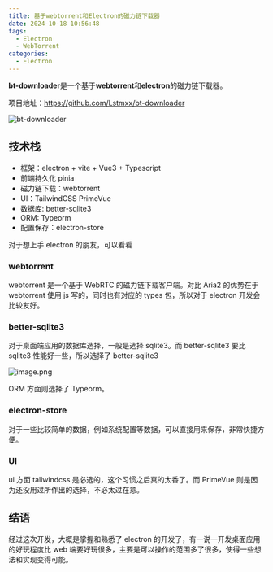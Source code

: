 ```yaml
---
title: 基于webtorrent和Electron的磁力链下载器
date: 2024-10-18 10:56:48
tags:
  - Electron
  - WebTorrent
categories:
  - Electron
---
```


**bt-downloader**是一个基于**webtorrent**和**electron**的磁力链下载器。

项目地址：<https://github.com/Lstmxx/bt-downloader>

![bt-downloader](https://p0-xtjj-private.juejin.cn/tos-cn-i-73owjymdk6/985191f134e147cb973f7983d7aca489~tplv-73owjymdk6-jj-mark-v1:0:0:0:0:5o6Y6YeR5oqA5pyv56S-5Yy6IEAgTHN0bXh4:q75.awebp?policy=eyJ2bSI6MywidWlkIjoiMTU3NDE1NjM4MzgyNTIyOSJ9&rk3s=f64ab15b&x-orig-authkey=f32326d3454f2ac7e96d3d06cdbb035152127018&x-orig-expires=1729825025&x-orig-sign=8r4OYl0iN7opYc4gzzrJw2Df6XU%3D)

## 技术栈

- 框架：electron + vite + Vue3 + Typescript
- 前端持久化 pinia
- 磁力链下载：webtorrent
- UI：TailwindCSS PrimeVue
- 数据库: better-sqlite3
- ORM: Typeorm
- 配置保存：electron-store

对于想上手 electron 的朋友，可以看看

### webtorrent

webtorrent 是一个基于 WebRTC 的磁力链下载客户端。对比 Aria2 的优势在于 webtorrent 使用 js 写的，同时也有对应的 types 包，所以对于 electron 开发会比较友好。

### better-sqlite3

对于桌面端应用的数据库选择，一般是选择 sqlite3。而 better-sqlite3 要比 sqlite3 性能好一些，所以选择了 better-sqlite3

![image.png](https://p0-xtjj-private.juejin.cn/tos-cn-i-73owjymdk6/d395897663ef402598dea133a9e13af3~tplv-73owjymdk6-jj-mark-v1:0:0:0:0:5o6Y6YeR5oqA5pyv56S-5Yy6IEAgTHN0bXh4:q75.awebp?policy=eyJ2bSI6MywidWlkIjoiMTU3NDE1NjM4MzgyNTIyOSJ9&rk3s=f64ab15b&x-orig-authkey=f32326d3454f2ac7e96d3d06cdbb035152127018&x-orig-expires=1729825025&x-orig-sign=6%2FoPZNbUv2%2F9KnvRqAh7bayFxvA%3D)

ORM 方面则选择了 Typeorm。

### electron-store

对于一些比较简单的数据，例如系统配置等数据，可以直接用来保存，非常快捷方便。

### UI

ui 方面 taliwindcss 是必选的，这个习惯之后真的太香了。而 PrimeVue 则是因为还没用过所作出的选择，不必太过在意。

## 结语

经过这次开发，大概是掌握和熟悉了 electron 的开发了，有一说一开发桌面应用的好玩程度比 web 端要好玩很多，主要是可以操作的范围多了很多，使得一些想法和实现变得可能。

